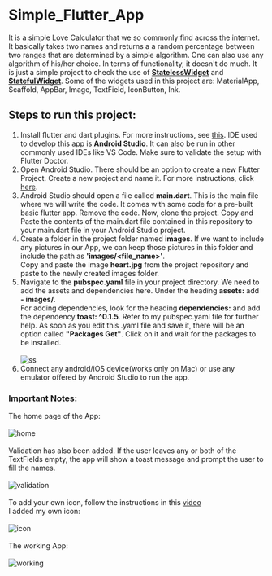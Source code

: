 # Simple_Flutter_App
It is a simple Love Calculator that we so commonly find across the internet. It basically takes two names and returns a a random percentage between two ranges that are determined by a simple algorithm. One can also use any algorithm of his/her choice. In terms of functionality, it doesn't do much. It is just a simple project to check the use of **[StatelessWidget](https://api.flutter.dev/flutter/widgets/StatelessWidget-class.html)** and **[StatefulWidget](https://api.flutter.dev/flutter/widgets/StatefulWidget-class.html)**. Some of the widgets used in this project are: MaterialApp, Scaffold, AppBar, Image, TextField, IconButton, Ink. <br>

## Steps to run this project:
1. Install flutter and dart plugins. For more instructions, see [this](https://flutter.dev/docs/get-started/editor?tab=androidstudio). IDE used to develop this app is **Android Studio**. It can also be run in other commonly used IDEs like VS Code. Make sure to validate the setup with Flutter Doctor.
2. Open Android Studio. There should be an option to create a new Flutter Project. Create a new project and name it. For more instructions, click [here](https://flutter.dev/docs/get-started/test-drive?tab=androidstudio).
3. Android Studio should open a file called **main.dart**. This is the main file where we will write the code. It comes with some code for a pre-built basic flutter app. Remove the code. Now, clone the project. Copy and Paste the contents of the main.dart file contained in this repository to your main.dart file in your Android Studio project.
4. Create a folder in the project folder named **images**. If we want to include any pictures in our App, we can keep those pictures in this folder and include the path as **'images/<file_name>'**. <br>
  Copy and paste the image **heart\.jpg** from the project repository and paste to the newly created images folder.
5. Navigate to the **pubspec.yaml** file in your project directory. We need to add the assets and dependencies here. Under the heading **assets:** add **- images/**. <br>
  For adding dependencies, look for the heading **dependencies:** and add the dependency **toast: ^0.1.5**. Refer to my pubspec.yaml file for further help. As soon as you edit this .yaml file and save it, there will be an option called **"Packages Get"**. Click on it and wait for the packages to be installed.<br><br>![ss](screenshot/ss1.png)<br>
6. Connect any android/iOS device(works only on Mac) or use any emulator offered by Android Studio to run the app. <br>
  

### Important Notes:
The home page of the App: <br><br> ![home](screenshot/homepage.jpeg)<br><br>
Validation has also been added. If the user leaves any or both of the TextFields empty, the app will show a toast message and prompt the user to fill the names.<br><br> ![validation](screenshot/validation.jpeg) <br><br>
To add your own icon, follow the instructions in this [video](https://www.youtube.com/watch?v=hpQenyqxTmw&list=PLSzsOkUDsvdtl3Pw48-R8lcK2oYkk40cm&index=17)<br>I added my own icon:<br><br>![icon](screenshot/icon.jpeg) <br><br>
The working App: <br><br>![working](screenshot/working.jpeg)<br><br>
